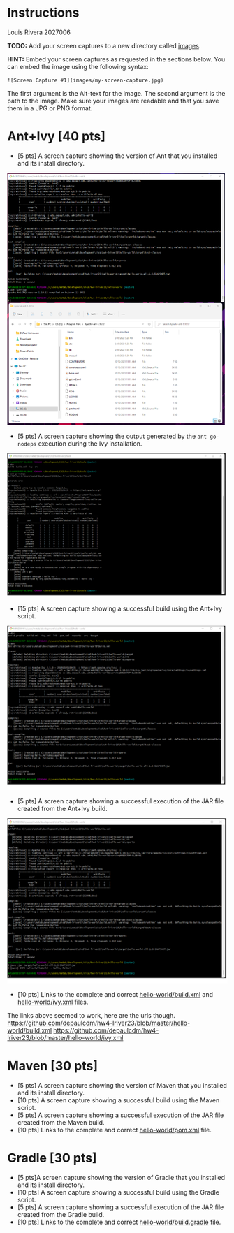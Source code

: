 # Instructions
Louis Rivera 2027006

**TODO:** Add your screen captures to a new directory called [images](images).

**HINT:** Embed your screen captures as requested in the sections below. You can embed the image using the following syntax:

```
![Screen Capture #1](images/my-screen-capture.jpg)
```

The first argument is the Alt-text for the image. The second argument is the path to the image. Make sure your images are readable and that you save them in a JPG or PNG format.

# Ant+Ivy [40 pts]
- [5 pts] A screen capture showing the version of Ant that you installed and its install directory.

![Ant Screen Capture #1](images/ant-1.png)


- [5 pts] A screen capture showing the output generated by the `ant go-nodeps` execution during the Ivy installation.

![Ant Screen Capture #2](images/ant-2.png)


- [15 pts] A screen capture showing a successful build using the Ant+Ivy script.

![Ant Screen Capture #3](images/ant-3.png)


- [5 pts] A screen capture showing a successful execution of the JAR file created from the Ant+Ivy build.

![Ant Screen Capture #4](images/ant-4.png)

- [10 pts] Links to the complete and correct [hello-world/build.xml](hello-world/build.xml) and [hello-world/ivy.xml](hello-world/ivy.xml) files.

The links above seemed to work, here are the urls though.
https://github.com/depaulcdm/hw4-lriver23/blob/master/hello-world/build.xml
https://github.com/depaulcdm/hw4-lriver23/blob/master/hello-world/ivy.xml


# Maven [30 pts]
- [5 pts] A screen capture showing the version of Maven that you installed and its install directory.
- [10 pts] A screen capture showing a successful build using the Maven script.
- [5 pts] A screen capture showing a successful execution of the JAR file created from the Maven build.
- [10 pts] Links to the complete and correct [hello-world/pom.xml](hello-world/pom.xml) file.

# Gradle [30 pts]
- [5 pts]A screen capture showing the version of Gradle that you installed and its install directory.
- [10 pts] A screen capture showing a successful build using the Gradle script.
- [5 pts] A screen capture showing a successful execution of the JAR file created from the Gradle build.
- [10 pts] Links to the complete and correct [hello-world/build.gradle](hello-world/build.gradle) file.
